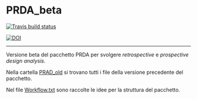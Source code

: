# PRDA_beta

<!-- badges: start -->
[![Travis build status](https://travis-ci.org/ClaudioZandonella/PRDA_beta.svg?branch=master)](https://travis-ci.org/ClaudioZandonella/PRDA_beta)
<!-- badges: end -->

[![DOI](https://zenodo.org/badge/DOI/10.5281/zenodo.3630733.svg)](https://doi.org/10.5281/zenodo.3630733)

<hr>

Versione beta del pacchetto PRDA per svolgere *retrospective* e *prospective design analysis*.

Nella cartella [PRAD_old](./PRDA_old/) si trovano tutti i file della versione precedente del pacchetto.

Nel file [Workflow.txt](./Workflow.txt) sono raccolte le idee per la struttura del pacchetto.

